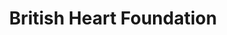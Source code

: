 ---
title: "British Heart Foundation"
url: /wrexham/british-heart-foundation-egerton-street/
shop: Gebrauchtwaren
---